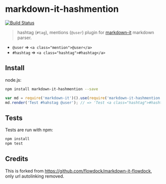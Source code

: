 # markdown-it-hashmention

[![Build Status](https://travis-ci.org/flowdock/markdown-it-flowdock.svg)](https://travis-ci.org/flowdock/markdown-it-flowdock)

> hashtag (`#tag`), mentions (`@user`) plugin for [markdown-it](https://github.com/markdown-it/markdown-it) markdown parser.

* `@user` => `<a class="mention">@user</a>`
* `#hashtag` => `<a class="hashtag">#hashtag</a>`

## Install

node.js:

```bash
npm install markdown-it-hashmention --save
```

```js
var md = require('markdown-it')().use(require('markdown-it-hashmention'));
md.render('Test #hahstag @user'); // => 'Test <a class="hashtag">#hashtag</a> <a class="mention">@user</a>'
```

## Tests

Tests are run with npm:

```bash
npm install
npm test
```

## Credits

This is forked from https://github.com/flowdock/markdown-it-flowdock, only url autolinking removed.
